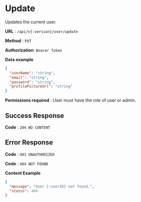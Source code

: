 # Update

Updates the current user.

**URL** : `/api/v{:version}/user/update`

**Method** : `PUT`

**Authorization**: `Bearer Token`

**Data example**

```json
{
  "userName": "string",
  "email": "string",
  "password": "string",
  "profilePictureUrl": "string"
}
```

**Permissions required** : User must have the role of user or admin.

## Success Response

**Code** : `204 NO CONTENT`

## Error Response

**Code** : `401 UNAUTHORIZED`

**Code** : `404 NOT FOUND`

**Content Example**

```json
{
  "message": "User {:userID} not found.",
  "status": 404
}
```
